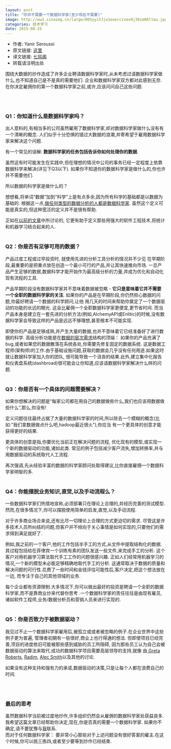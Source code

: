 ```yaml
---
layout: post
title: "你并不需要一个数据科学家(至少现在不需要)"
image: http://ww3.sinaimg.cn/large/005yyi5Jjw1eoerczxex0j30im08ltau.jpg
categories: 技术学习
date: 2015-08-25
---
```



- 作者: Yanir Seroussi
- 原文链接: [这里](http://yanirseroussi.com/2015/08/24/you-dont-need-a-data-scientist-yet/)
- 译文链接: [七风阁](lchiffon.github.io)
-  转载请注明出处

围绕大数据的炒作造成了许多企业聘请数据科学家时,从未考虑过请数据科学家做什么,也不知道自己是不是真的需要他们.
企业和数据科学家双方都对此感到无奈.在你决定雇佣你的第一个数据科学家之前,或许,应该问问自己这些问题.

<br/><br/>
### Q1：你知道什么是数据科学家吗？

出人意料的,有相当多的公司虽然雇用了数据科学家,却对数据科学家做什么没有有一个清晰的概念.
人们似乎十分恐惧的错过大数据的浪潮,并寄希望于雇用数据科学家来解决这个问题.


有一个常见的误解: **数据科学家的任务包括告诉你如何处理你的数据**.


虽然这有时可能发生在实践中,但在理想的情况中公司的事务已经一定程度上依靠数据科学来解决(详见下Q3以下).
如果你不知道你的数据科学家是做什么的,你也许并不需要他们.
<br/>

所以数据的科学家是做什么的？


想想看,将单词“数据”加到“科学”上是有点多余,因为所有科学的基础都是以数据为基础的.
根据这一点,[做任何类型的数据分析的人都是数据科学家](http://robjhyndman.com/hyndsight/am-i-a-data-scientist/).
虽然这个定义可能是真实的,但这种宽泛的定义并不是很有帮助.


正如在[以前的文章](http://yanirseroussi.com/2014/10/23/what-is-data-science/)中所讨论的,
它更有助于定义那些用强大的软件工程技术,将统计和机器学习结合起来的人.
<br/><br/>
### Q2：你是否有足够可用的数据？

产品过度工程或过早投资时, 就使用先进的分析工具分析的情况并不少见
在早期阶段,最重要的是把重点放在创造一个最小可行的产品,并让其快速推向市场.
一旦产品产生足够的数据,数据科学才能开始作为最高级分析的力量,并成为优化和自动化现有流程的工具.
<br/>

产品早期阶段没有数据科学家并不意味着数据被忽略 - **它只是意味着它并不需要一个全职的数据科学家的关注**.
如果你的产品是在早期阶段,你仍然担心数据的问题,你最好聘请一个数据的科学顾问,让他
用几天的时间来帮助你奠定了一个数据驱动的功能的长远的眼光.
这会比雇佣一个全职数据科学家更便宜,更节省时间.
而当产品本身是建立在一套先进的分析方法(例如,AlchemyAPI或Enlitic)的时候,没有数据科学家会导致这样的产品是远远不够理想,甚至根本不可能实现.
<br/>

即使你的产品是足够成熟,并产生大量的数据,也并不意味着它已经准备好了进行数据的科学.
高级分析功能是在[数据的层次需求](http://yanirseroussi.com/2014/08/17/datas-hierarchy-of-needs/)结构的顶端：
如果你的产品充满了bug,或者如果您的数据散落在系统各处,你需要先修复固定的数据系统.
这是数据工程师(架构师)的工作.由于基础设施问题,获取的数据会几乎没有任何用途.如果这时就让数据科学家加入你的团队,
很可能导致一个沮丧的结果.此外,建立集中化报告和仪表盘系统(dashbroad)很可能会让你知道,应该请数据科学家解决什么样的问题.
<br/><br/>
### Q3：你是否有一个具体的问题需要解决？

如果你想解决的问题是“每家公司都在用自己的数据做些什么,我们也应该用数据做些什么”,那么,你没有!


定义问题往往最终占据了大量的数据科学家的时间,所以除去一个模糊的概念(比如:"我们拿数据做点什么吧,hadoop最近很火"),你应当
有一个更具体的创意才能获得更好的结果.


更具体的创意是指,你要优化当前正在解决问题的流程,
优化现有的模型,或实现一个新的数据驱动的功能,诸如此类.
常见的例子包括减少客户流失,增加转换率,并与用数据驱动的系统取代人工流程.


再次强调,先从经验丰富的数据的科学家顾问处取得建议,比你直接雇佣一个数据科学家明智的多.
<br/><br/>
### Q4：你能摆脱业务知识,直觉,以及手动流程么？

一些数据科学家们热情地宣称,必须部署只在理论上合理的,并经历完善的测试模型.
然而,在很多情况下,你可以摆脱使用简单的启发,直觉,以及手动流程.


对于许多商业场合来说,还有比尽一切理论上合理的方式更迫切的需求.
尽管这是许多技术人员所纠结的问题,但客户并不倾向于关心事情是如何实现的,只要他们的需求得到满足就好了.
<br/>

例如,我之前的一个客户,他的工作包括半手工的方式,从文件中提取结构化的数据.
其过程包括给在菲律宾一个训练有素的团队发送一些文件,来完成手工的分析.
这个客户对用机器学习算法取代手工工作的问题很感兴趣.
正如人们经常用机器学习的情况,一个新的模型未必能足够精确地取代手工的分析.
这通常取决于数据的质量和解决问题的可行性.花费了一些时间和金钱评估可能性后,客户决定,把这个想法放在一边,
而专注于自己的其他领域的业务.
<br/>

每个企业都有资源限制.大多情况下,你可以做出最好的投资是聘请一个全职的数据科学家,而不是靠商业炒来代替你思考
.一个数据科学家的责任往往是由现有雇员,诸如软件工程师,业务/数据分析员和营销人员来进行实现的.
<br/><br/>
### Q5：你是否致力于被数据驱动？

我见过不止一个数据科学家雇用后,被孤立或或者被忽略的例子.在企业世界中这些例子更为普遍,
管理者初期有一些很好,商业上也行得通的想法.
但即使项目已经完善,项目的进度依旧可能被那些感到威胁的员工所阻碍,
因为那些员工认为自己会被数据驱动的算法来取代.成功的数据科学项目需要高层领导的支持,就像
由[ Greta Roberts](http://venturebeat.com/2015/07/22/stop-hiring-data-scientists-until-youre-ready-for-data-science/),
[Radim](https://berlinbuzzwords.de/sites/berlinbuzzwords.de/files/media/documents/radim_rehurek-so_you_want_to_be_a_data_science_consultant.pdf),
[Alec Smith](https://www.linkedin.com/pulse/big-data-science-analytics-australia-alec-smith)以及其他的讨论.


如果没有这种支持和强有力的承诺,数据驱动的决策,只是让每个人都在浪费自己的时间.

<br/><br/>
### 最后的思考

虽然数据科学当前被过度地炒作,许多组织仍然会从雇佣的数据科学家处获益良多.
我希望这篇文章已经帮助你决定,现在,你是否真的需要一个数据科学家.
如果你不确定,请不要犹豫与[我](http://yanirseroussi.com/about/)联系.
<br/>
而对于任何数据科学家：
要非常小心那些对于上述问题没有很好答案的雇主.在这个时候,你可以挑三拣四,或者至少要等到炒作已经结束.
